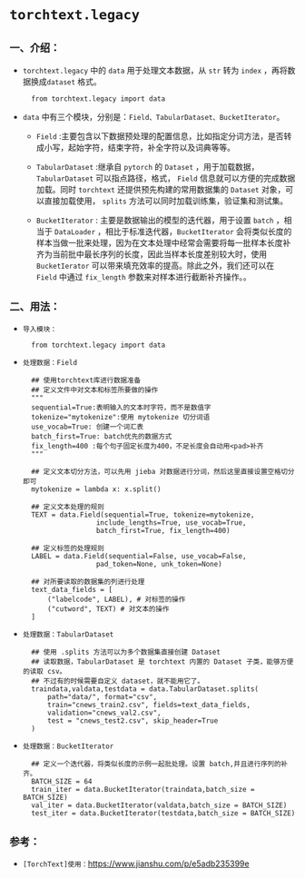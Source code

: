 # `torchtext.legacy`

## `一、介绍：`

* `torchtext.legacy` 中的 `data` 用于处理文本数据，从 `str` 转为 `index` ，再将数据换成`dataset` 格式。
 
        from torchtext.legacy import data

* `data` 中有三个模块，分别是：`Field、TabularDataset、BucketIterator`。


    * `Field` :主要包含以下数据预处理的配置信息，比如指定分词方法，是否转成小写，起始字符，结束字符，补全字符以及词典等等。

    * `TabularDataset` :继承自 `pytorch` 的 `Dataset` ，用于加载数据， `TabularDataset` 可以指点路径，格式， `Field` 信息就可以方便的完成数据加载。同时 `torchtext` 还提供预先构建的常用数据集的 `Dataset` 对象，可以直接加载使用， `splits` 方法可以同时加载训练集，验证集和测试集。

    * `BucketIterator` : 主要是数据输出的模型的迭代器，用于设置 `batch` ，相当于 `DataLoader` ，相比于标准迭代器，`BucketIterator` 会将类似长度的样本当做一批来处理，因为在文本处理中经常会需要将每一批样本长度补齐为当前批中最长序列的长度，因此当样本长度差别较大时，使用 `BucketIerator` 可以带来填充效率的提高。除此之外，我们还可以在 `Field` 中通过 `fix_length` 参数来对样本进行截断补齐操作。。


## `二、用法：`

* `导入模块：`

        from torchtext.legacy import data

* `处理数据：Field`

        ## 使用torchtext库进行数据准备
        ## 定义文件中对文本和标签所要做的操作
        """
        sequential=True:表明输入的文本时字符，而不是数值字
        tokenize="mytokenize":使用 mytokenize 切分词语
        use_vocab=True: 创建一个词汇表
        batch_first=True: batch优先的数据方式
        fix_length=400 :每个句子固定长度为400，不足长度会自动用<pad>补齐
        """

        ## 定义文本切分方法，可以先用 jieba 对数据进行分词，然后这里直接设置空格切分即可
        mytokenize = lambda x: x.split()

        ## 定义文本处理的规则
        TEXT = data.Field(sequential=True, tokenize=mytokenize,   
                        include_lengths=True, use_vocab=True,
                        batch_first=True, fix_length=400)

        ## 定义标签的处理规则
        LABEL = data.Field(sequential=False, use_vocab=False,   
                        pad_token=None, unk_token=None)

        ## 对所要读取的数据集的列进行处理
        text_data_fields = [
            ("labelcode", LABEL), # 对标签的操作
            ("cutword", TEXT) # 对文本的操作
        ]

* `处理数据：TabularDataset`

        ## 使用 .splits 方法可以为多个数据集直接创建 Dataset
        ## 读取数据，TabularDataset 是 torchtext 内置的 Dataset 子类，能够方便的读取 csv。
        ## 不过有的时候需要自定义 dataset，就不能用它了。
        traindata,valdata,testdata = data.TabularDataset.splits(
            path="data/", format="csv", 
            train="cnews_train2.csv", fields=text_data_fields, 
            validation="cnews_val2.csv",
            test = "cnews_test2.csv", skip_header=True
        )

* `处理数据：BucketIterator`


        ## 定义一个迭代器，将类似长度的示例一起批处理。设置 batch,并且进行序列的补齐。
        BATCH_SIZE = 64
        train_iter = data.BucketIterator(traindata,batch_size = BATCH_SIZE)
        val_iter = data.BucketIterator(valdata,batch_size = BATCH_SIZE)
        test_iter = data.BucketIterator(testdata,batch_size = BATCH_SIZE)





## `参考：`


* `[TorchText]使用：`https://www.jianshu.com/p/e5adb235399e